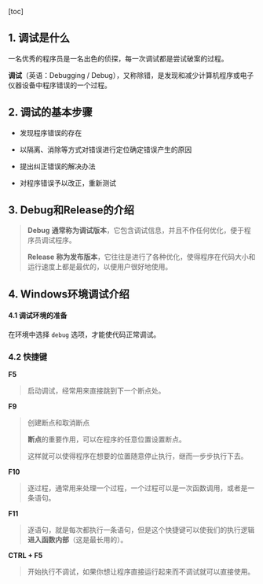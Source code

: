 [toc]

## 1. 调试是什么

一名优秀的程序员是一名出色的侦探，每一次调试都是尝试破案的过程。

**调试**（英语：Debugging / Debug），又称除错，是发现和减少计算机程序或电子仪器设备中程序错误的一个过程。

## 2. 调试的基本步骤

- 发现程序错误的存在

- 以隔离、消除等方式对错误进行定位确定错误产生的原因

- 提出纠正错误的解决办法

- 对程序错误予以改正，重新测试

## 3. Debug和Release的介绍

> **Debug** **通常称为调试版本**，它包含调试信息，并且不作任何优化，便于程序员调试程序。
>
> **Release** **称为发布版本**，它往往是进行了各种优化，使得程序在代码大小和运行速度上都是最优的，以便用户很好地使用。

## 4. Windows环境调试介绍

#### 4.1 调试环境的准备

在环境中选择 `debug` 选项，才能使代码正常调试。

### 4.2 快捷键

**F5**

> 启动调试，经常用来直接跳到下一个断点处。

**F9**

> 创建断点和取消断点
>
> **断点**的重要作用，可以在程序的任意位置设置断点。
>
> 这样就可以使得程序在想要的位置随意停止执行，继而一步步执行下去。

**F10**

> 逐过程，通常用来处理一个过程，一个过程可以是一次函数调用，或者是一条语句。

**F11**

> 逐语句，就是每次都执行一条语句，但是这个快捷键可以使我们的执行逻辑**进入函数内部**（这是最长用的）。

**CTRL + F5**

> 开始执行不调试，如果你想让程序直接运行起来而不调试就可以直接使用。
